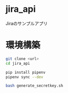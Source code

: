 # jira_api
Jiraのサンプルアプリ

# 環境構築
```bash
git clone <url>
cd jira_api
```

```bash
pip install pipenv
pipenv sync --dev
```

```bash
bash generate_secretkey.sh 
```